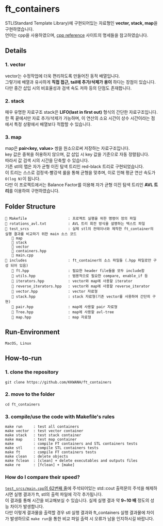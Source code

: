 # ft_containers
STL(Standard Template Library)에 구현되어있는 자료형인 **vector, stack, map**을 구현하였습니다.<br>
언어는 cpp을 사용하였으며, [cpp reference](https://en.cppreference.com/w/) 사이트의 명세들을 참고하였습니다.<br>

## Details
### 1. vector
vector는 수정작업에 더욱 편리하도록 만들어진 동적 배열입니다.<br>
그렇기에 배열과 유사하게 **직접 접근, tail에 추가/삭제가 용이** 하다는 장점이 있습니다.<br>
다만 중간 삽입 시의 비효율성과 검색 속도 저하 등의 단점도 존재합니다.<br>

### 2. stack
매우 유명한 자료구조 stack은 **LIFO(last in first out)** 형식의 간단한 자료구조입니다.<br>
한 쪽 끝에서만 자료 추가/삭제가 가능하며, 이 연산의 소요 시간이 상수 시간이라는 점에서 특정 상황에서 배열보다 적합할 수 있습니다.<br>

### 3. map
map은 **pair<key, value>** 쌍을 원소으로써 저장하는 자료구조입니다.<br>
key 값은 중복을 허용하지 않으며, 값 삽입 시 key 값을 기준으로 자동 정렬됩니다.<br>
따라서 값 검색 시의 시간을 단축할 수 있습니다.<br>
기존 stl의 맵은 자가 균형 이진 탐색 트리인 red-black 트리로 구현되었습니다.<br>
이 트리는 스스로 검정색-빨강색 룰을 통해 균형을 맞추며, 이로 인해 평균 연산 속도가 `O(log N)`이 됩니다.<br>
다만 이 프로젝트에서는 Balance Factor를 이용해 자가 균형 이진 탐색 트리인 **AVL 트리**를 이용하여 구현하였습니다.<br>

## Folder Structure
```
📄 Makefile                   : 프로젝트 실행을 위한 명령어 정의 파일
📄 rotations_avl.txt          : AVL 트리 회전 방식을 설명하는 텍스트 파일
📁 test_srcs                  : 실제 stl의 컨테이너와 제작한 ft_container의 실행 결과를 비교하기 위한 main 소스 코드
   📁 map               
   📁 stack             
   📁 vector            
   📄 containers.hpp           
   📄 main.cpp          
📁 includes                   : ft_container의 소스 파일들 (.hpp 파일로만 구성 되어 있음)
   📄 ft.hpp                  : 필요한 header file들을 모두 include함
   📄 utils.hpp               : 범용적으로 필요한 compare, enable_if 등
   📄 iterators.hpp           : vector와 map에 사용할 iterator
   📄 reverse_iterators.hpp   : vector와 map에 사용할 reverse_iterator
   📄 vector.hpp              : vector 자료형
   📄 stack.hpp               : stack 자료형(기존 vector를 사용하여 간단히 구현)
   📄 pair.hpp                : map에 사용할 pair 자료형
   📄 Tree.hpp                : map에 사용할 avl-tree
   📄 map.hpp                 : map 자료형
```

## Run-Environment
```
MacOS, Linux
```

## How-to-run
### 1. clone the repository
```
git clone https://github.com/KKWANH/ft_containers
```

### 2. move to the folder
```
cd ft_containers
```

### 3. compile/use the code with Makefile's rules
```
make run     : test all containers
make vector  : test vector container
make stack   : test stack container
make map     : test map container
make         : compile FT containers and STL containers tests
make stl     : compile STL containers tests
make ft      : compile FT containers tests
make clean   : delete objects
make fclean  : [clean] + delete executables and outputs files
make re      : [fclean] + [make]
```

### How do I compare their speed?
[`test_srcs/main.cpp`의 62번째 줄](https://github.com/KKWANH/ft_containers/blob/main/test_srcs/main.cpp#L62)에 주석되어있는 std::cout 출력문의 주석을 해제하시면 실행 결과가 ft, stl의 출력 파일에 각각 추가됩니다.<br>
이 결과를 통해 시간을 비교해보실 수 있습니다. 실제 실행 결과 약 **9~10 배** 정도의 성능 차이가 발생합니다.<br>
다만 이렇게 결과물을 출력할 경우 stl 실행 결과와 ft_containers 실행 결과물에 차이가 발생하므로 `make run`을 통한 비교 파일 출력 시 오류가 남을 인지하시길 바랍니다.
